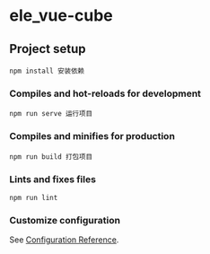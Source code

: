 # ele_vue-cube


## Project setup
```
npm install 安装依赖
```

### Compiles and hot-reloads for development
```
npm run serve 运行项目
```

### Compiles and minifies for production
```
npm run build 打包项目
```

### Lints and fixes files
```
npm run lint
```


### Customize configuration
See [Configuration Reference](https://cli.vuejs.org/config/).
